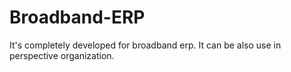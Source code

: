 # Broadband-ERP
It's completely developed for broadband erp. It can be also use in perspective organization.
